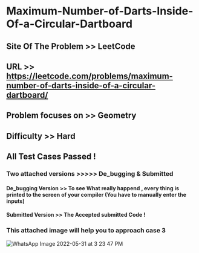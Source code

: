 # Maximum-Number-of-Darts-Inside-Of-a-Circular-Dartboard

## Site Of The Problem >> LeetCode

## URL >> https://leetcode.com/problems/maximum-number-of-darts-inside-of-a-circular-dartboard/


## Problem focuses on >> Geometry

## Difficulty >> Hard

## All Test Cases Passed !

### Two attached versions >>>>> De_bugging & Submitted

#### De_bugging Version >> To see What really happend , every thing is printed to the screen of your compiler (You have to manually enter the inputs)

#### Submitted Version >> The  Accepted submitted Code !

### This attached image will help you to approach case 3 
![WhatsApp Image 2022-05-31 at 3 23 47 PM](https://user-images.githubusercontent.com/92587188/171184813-09ea24db-d6bf-46b0-8edb-d7f6ef01b811.jpeg)


 
 
